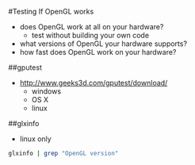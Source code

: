 #Testing If OpenGL works

- does OpenGL work at all on your hardware?
     - test without building your own code
- what versions of OpenGL your hardware supports?
- how fast does OpenGL work on your hardware?

##gputest

- http://www.geeks3d.com/gputest/download/
    - windows
    - OS X
    - linux

##glxinfo

- linux only
```bash
glxinfo | grep "OpenGL version"
```

